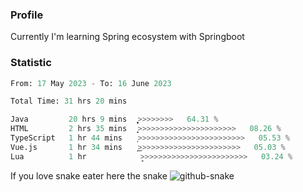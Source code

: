 ### Profile 

Currently I'm learning Spring ecosystem with Springboot

### Statistic
<!--START_SECTION:waka-->

```python
From: 17 May 2023 - To: 16 June 2023

Total Time: 31 hrs 20 mins

Java         20 hrs 9 mins   ͎͎͎͎͎͎͎͎͎͎͎͎͎͎͎͎͙>>>>>>>>   64.31 %
HTML         2 hrs 35 mins   ͎͎͙>>>>>>>>>>>>>>>>>>>>>>   08.26 %
TypeScript   1 hr 44 mins    ͎>>>>>>>>>>>>>>>>>>>>>>>>   05.53 %
Vue.js       1 hr 34 mins    ͎͜>>>>>>>>>>>>>>>>>>>>>>>   05.03 %
Lua          1 hr            ̞>>>>>>>>>>>>>>>>>>>>>>>>   03.24 %
```

<!--END_SECTION:waka-->

If you love snake eater here the snake 
<picture>
  <source media="(prefers-color-scheme: dark)" srcset="https://github.com/pradana4648/pradana4648/blob/c0566a83ca6ea5f2e46bab00e717c4c82b4b5c4c/github-contribution-grid-snake-dark.svg" />
  <source media="(prefers-color-scheme: light)" srcset="https://github.com/pradana4648/pradana4648/blob/c0566a83ca6ea5f2e46bab00e717c4c82b4b5c4c/github-contribution-grid-snake.svg" />
  <img alt="github-snake" src="https://github.com/pradana4648/pradana4648/blob/c0566a83ca6ea5f2e46bab00e717c4c82b4b5c4c/github-contribution-grid-snake.svg" />
</picture>
